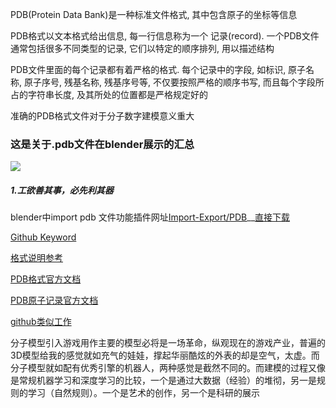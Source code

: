PDB(Protein Data Bank)是一种标准文件格式, 其中包含原子的坐标等信息

PDB格式以文本格式给出信息, 每一行信息称为一个 记录(record). 一个PDB文件通常包括很多不同类型的记录, 它们以特定的顺序排列, 用以描述结构

PDB文件里面的每个记录都有着严格的格式. 每个记录中的字段, 如标识, 原子名称, 原子序号, 残基名称, 残基序号等, 不仅要按照严格的顺序书写, 而且每个字段所占的字符串长度, 及其所处的位置都是严格规定好的

准确的PDB格式文件对于分子数字建模意义重大

### 这是关于.pdb文件在blender展示的汇总

![](https://wiki.blender.org/skins/naiad/images/blender_logo.png)
##### 1.工欲善其事，必先利其器
    
blender中import pdb 文件功能插件网址[Import-Export/PDB](https://wiki.blender.org/index.php/Extensions:2.6/Py/Scripts/Import-Export/PDB)__[直接下载](http://development.root-1.de/X-Download/io_mesh_pdb.zip)

[Github Keyword](https://github.com/search?l=Python&o=desc&q=pdb&s=stars&type=Repositories&utf8=%E2%9C%93)


[格式说明参考](http://jerkwin.github.io/2015/06/05/PDB%E6%96%87%E4%BB%B6%E6%A0%BC%E5%BC%8F%E8%AF%B4%E6%98%8E/)

[PDB格式官方文档](http://www.wwpdb.org/documentation/file-format)

[PDB原子记录官方文档](http://www.wwpdb.org/documentation/file-format-content/format33/sect9.html)

[github类似工作](https://github.com/bigwiv/Biopython-cn/blob/master/cn/chr11.rst)

分子模型引入游戏用作主要的模型必将是一场革命，纵观现在的游戏产业，普遍的3D模型给我的感觉就如充气的娃娃，撑起华丽酷炫的外表的却是空气，太虚。而分子模型就如配有优秀引擎的机器人，两种感觉是截然不同的。而建模的过程又像是常规机器学习和深度学习的比较，一个是通过大数据（经验）的堆彻，另一是规则的学习（自然规则）。一个是艺术的创作，另一个是科研的展示



